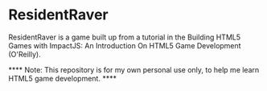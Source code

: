 ResidentRaver
=============

ResidentRaver is a game built up from a tutorial in the Building HTML5 Games with ImpactJS: An Introduction On HTML5 Game Development (O'Reilly).

**** Note: This repository is for my own personal use only, to help me learn HTML5 game development. ****
